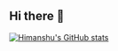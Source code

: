 ## Hi there 👋

[![Himanshu's GitHub stats](https://github-readme-stats.vercel.app/api?username=himanshu221&show_icons=true&theme=dark)](https://github.com/himanshu221/github-readme-stats)
<!--
**himanshu221/himanshu221** is a ✨ _special_ ✨ repository because its `README.md` (this file) appears on your GitHub profile.

Here are some ideas to get you started:

- 🔭 I’m currently working on ...
- 🌱 I’m currently learning ...
- 👯 I’m looking to collaborate on ...
- 🤔 I’m looking for help with ...
- 💬 Ask me about ...
- 📫 How to reach me: ...
- 😄 Pronouns: ...
- ⚡ Fun fact: ...
-->
